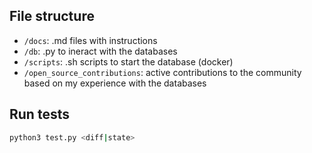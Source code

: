 ## File structure

- `/docs`: .md files with instructions
- `/db`: .py to ineract with the databases
- `/scripts`: .sh scripts to start the database (docker)
- `/open_source_contributions`: active contributions to the community based on my experience with the databases


## Run tests

```bash
python3 test.py <diff|state>
```